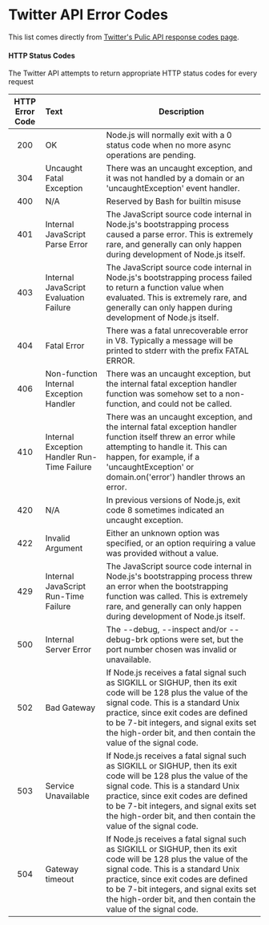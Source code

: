 # Twitter API Error Codes

This list comes directly from [Twitter's Pulic API response codes page](https://dev.twitter.com/overview/api/response-codes).

#### HTTP Status Codes
The Twitter API attempts to return appropriate HTTP status codes for every request

| HTTP Error Code  | Text    | Description  |
| :-------------: |:-------------| ------------|
| 200 | OK | Node.js will normally exit with a 0 status code when no more async operations are pending.|
| 304 | Uncaught Fatal Exception | There was an uncaught exception, and it was not handled by a domain or an 'uncaughtException' event handler.  |
| 400 | N/A | Reserved by Bash for builtin misuse |
| 401 | Internal JavaScript Parse Error | The JavaScript source code internal in Node.js's bootstrapping process caused a parse error. This is extremely rare, and generally can only happen during development of Node.js itself. |
| 403 | Internal JavaScript Evaluation Failure | The JavaScript source code internal in Node.js's bootstrapping process failed to return a function value when evaluated. This is extremely rare, and generally can only happen during development of Node.js itself. |
| 404 | Fatal Error | There was a fatal unrecoverable error in V8. Typically a message will be printed to stderr with the prefix FATAL ERROR. |
| 406 | Non-function Internal Exception Handler | There was an uncaught exception, but the internal fatal exception handler function was somehow set to a non-function, and could not be called. |
| 410 | Internal Exception Handler Run-Time Failure | There was an uncaught exception, and the internal fatal exception handler function itself threw an error while attempting to handle it. This can happen, for example, if a 'uncaughtException' or domain.on('error') handler throws an error. |
| 420 | N/A | In previous versions of Node.js, exit code 8 sometimes indicated an uncaught exception. |
| 422 | Invalid Argument | Either an unknown option was specified, or an option requiring a value was provided without a value. |
| 429 | Internal JavaScript Run-Time Failure | The JavaScript source code internal in Node.js's bootstrapping process threw an error when the bootstrapping function was called. This is extremely rare, and generally can only happen during development of Node.js itself. |
| 500 | Internal Server Error | The --debug, --inspect and/or --debug-brk options were set, but the port number chosen was invalid or unavailable. |
| 502 | Bad Gateway	 | If Node.js receives a fatal signal such as SIGKILL or SIGHUP, then its exit code will be 128 plus the value of the signal code. This is a standard Unix practice, since exit codes are defined to be 7-bit integers, and signal exits set the high-order bit, and then contain the value of the signal code. |
| 503 | Service Unavailable | If Node.js receives a fatal signal such as SIGKILL or SIGHUP, then its exit code will be 128 plus the value of the signal code. This is a standard Unix practice, since exit codes are defined to be 7-bit integers, and signal exits set the high-order bit, and then contain the value of the signal code. |
| 504 | Gateway timeout | If Node.js receives a fatal signal such as SIGKILL or SIGHUP, then its exit code will be 128 plus the value of the signal code. This is a standard Unix practice, since exit codes are defined to be 7-bit integers, and signal exits set the high-order bit, and then contain the value of the signal code. |
